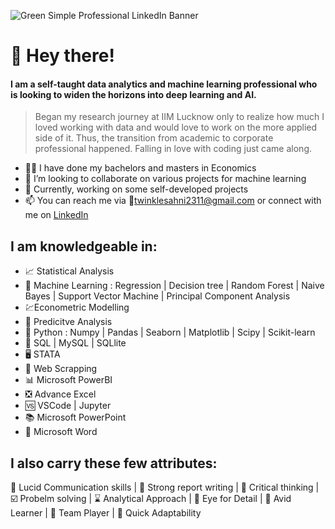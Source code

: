 ![Green Simple Professional LinkedIn Banner](https://user-images.githubusercontent.com/99166745/177132765-b978b74a-bf13-44d6-99d6-37ef8d89334a.png)

# 👋 Hey there!
#### I am a self-taught data analytics and machine learning professional who is looking to widen the horizons into deep learning and AI. 
> Began my research journey at IIM Lucknow only to realize how much I loved working with data and would love to work on the more applied side of it. Thus, the transition from academic to corporate professional happened. Falling in love with coding just came along.
- :woman_student: I have done my bachelors and masters in Economics
- 👀 I’m looking to collaborate on various projects for machine learning
- 💞️ Currently, working on some self-developed projects
- 📫 You can reach me via :email:[twinklesahni2311@gmail.com](mailto:twinklesahni2311@example.com)
  or connect with me on [LinkedIn](https://www.linkedin.com/in/twinklesahni2311/)
  
## I am knowledgeable in:

- :chart_with_upwards_trend: Statistical Analysis
- 🤖 Machine Learning : Regression | Decision tree | Random Forest | Naive Bayes | Support Vector Machine | Principal Component Analysis
- :chart:Econometric Modelling
- :bookmark_tabs: Predicitve Analysis
- 🐍 Python : Numpy | Pandas | Seaborn | Matplotlib | Scipy | Scikit-learn
- 🐬 SQL | MySQL | SQLlite
- 🖥️ STATA
- 🔡 Web Scrapping
- :bar_chart: Microsoft PowerBI
- :negative_squared_cross_mark: Advance Excel 
- :vs: VSCode | Jupyter
- :books: Microsoft PowerPoint
- :memo: Microsoft Word

## I also carry these few attributes:
:calling: Lucid Communication skills | :notebook_with_decorative_cover: Strong report writing | 🤔 Critical thinking | ☑️ Probelm solving | :hourglass: Analytical Approach | 👀 Eye for Detail | :closed_book: Avid Learner | :two_women_holding_hands: Team Player | :twisted_rightwards_arrows: Quick Adaptability



<!---
Twinklesahni23/Twinklesahni23 is a ✨ special ✨ repository because its `README.md` (this file) appears on your GitHub profile.
You can click the Preview link to take a look at your changes.
--->
